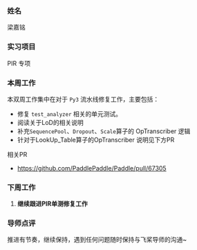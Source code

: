 ### 姓名

梁嘉铭

### 实习项目

PIR 专项

### 本周工作

本双周工作集中在对于 `Py3` 流水线修复工作，主要包括：

- 修复 `test_analyzer` 相关的单元测试。
- 阅读关于LoD的相关说明
- 补充`SequencePool`、`Dropout`、`Scale`算子的 OpTranscriber 逻辑
- 针对于LookUp_Table算子的OpTranscriber 说明见下方PR

相关PR
- https://github.com/PaddlePaddle/Paddle/pull/67305


### 下周工作

1. **继续跟进PIR单测修复工作**

### 导师点评
推进有节奏，继续保持，遇到任何问题随时保持与飞桨导师的沟通~